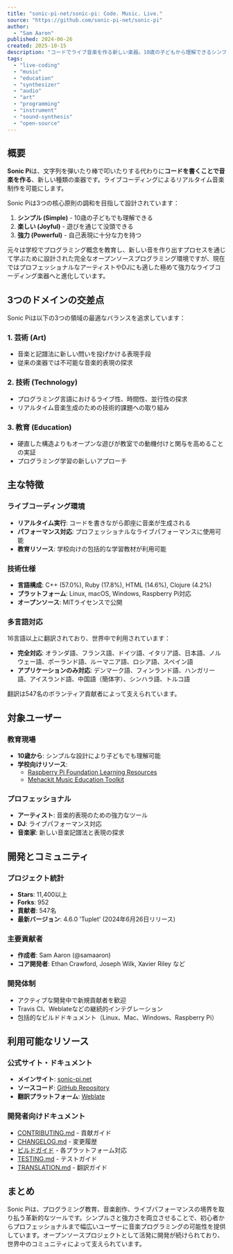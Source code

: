 ```yaml
---
title: "sonic-pi-net/sonic-pi: Code. Music. Live."
source: "https://github.com/sonic-pi-net/sonic-pi"
author:
  - "Sam Aaron"
published: 2024-06-26
created: 2025-10-15
description: "コードでライブ音楽を作る新しい楽器。10歳の子どもから理解できるシンプルさ、遊びを通じて没頭できる楽しさ、プロフェッショナルな表現にも耐える強力さを兼ね備えたオープンソースプログラミング環境。"
tags:
  - "live-coding"
  - "music"
  - "education"
  - "synthesizer"
  - "audio"
  - "art"
  - "programming"
  - "instrument"
  - "sound-synthesis"
  - "open-source"
---
```


## 概要

**Sonic Pi**は、文字列を弾いたり棒で叩いたりする代わりに**コードを書くことで音楽を作る**、新しい種類の楽器です。ライブコーディングによるリアルタイム音楽制作を可能にします。

Sonic Piは3つの核心原則の調和を目指して設計されています：

1. **シンプル (Simple)** - 10歳の子どもでも理解できる
2. **楽しい (Joyful)** - 遊びを通じて没頭できる
3. **強力 (Powerful)** - 自己表現に十分な力を持つ

元々は学校でプログラミング概念を教育し、新しい音を作り出すプロセスを通じて学ぶために設計された完全なオープンソースプログラミング環境ですが、現在ではプロフェッショナルなアーティストやDJにも適した極めて強力なライブコーディング楽器へと進化しています。

## 3つのドメインの交差点

Sonic Piは以下の3つの領域の最適なバランスを追求しています：

### 1. **芸術 (Art)**

- 音楽と記譜法に新しい問いを投げかける表現手段
- 従来の楽器では不可能な音楽的表現の探求

### 2. **技術 (Technology)**

- プログラミング言語におけるライブ性、時間性、並行性の探求
- リアルタイム音楽生成のための技術的課題への取り組み

### 3. **教育 (Education)**

- 硬直した構造よりもオープンな遊びが教室での動機付けと関与を高めることの実証
- プログラミング学習の新しいアプローチ

## 主な特徴

### ライブコーディング環境

- **リアルタイム実行**: コードを書きながら即座に音楽が生成される
- **パフォーマンス対応**: プロフェッショナルなライブパフォーマンスに使用可能
- **教育リソース**: 学校向けの包括的な学習教材が利用可能

### 技術仕様

- **言語構成**: C++ (57.0%), Ruby (17.8%), HTML (14.6%), Clojure (4.2%)
- **プラットフォーム**: Linux, macOS, Windows, Raspberry Pi対応
- **オープンソース**: MITライセンスで公開

### 多言語対応

16言語以上に翻訳されており、世界中で利用されています：

- **完全対応**: オランダ語、フランス語、ドイツ語、イタリア語、日本語、ノルウェー語、ポーランド語、ルーマニア語、ロシア語、スペイン語
- **アプリケーションのみ対応**: デンマーク語、フィンランド語、ハンガリー語、アイスランド語、中国語（簡体字）、シンハラ語、トルコ語

翻訳は547名のボランティア貢献者によって支えられています。

## 対象ユーザー

### 教育現場

- **10歳から**: シンプルな設計により子どもでも理解可能
- **学校向けリソース**:
  - [Raspberry Pi Foundation Learning Resources](https://www.raspberrypi.org/learning/sonic-pi-lessons/)
  - [Mehackit Music Education Toolkit](https://sonic-pi.mehackit.org)

### プロフェッショナル

- **アーティスト**: 音楽的表現のための強力なツール
- **DJ**: ライブパフォーマンス対応
- **音楽家**: 新しい音楽記譜法と表現の探求

## 開発とコミュニティ

### プロジェクト統計

- **Stars**: 11,400以上
- **Forks**: 952
- **貢献者**: 547名
- **最新バージョン**: 4.6.0 'Tuplet' (2024年6月26日リリース)

### 主要貢献者

- **作成者**: Sam Aaron (@samaaron)
- **コア開発者**: Ethan Crawford, Joseph Wilk, Xavier Riley など

### 開発体制

- アクティブな開発中で新規貢献者を歓迎
- Travis CI、Weblateなどの継続的インテグレーション
- 包括的なビルドドキュメント（Linux、Mac、Windows、Raspberry Pi）

## 利用可能なリソース

### 公式サイト・ドキュメント

- **メインサイト**: [sonic-pi.net](https://sonic-pi.net)
- **ソースコード**: [GitHub Repository](https://github.com/sonic-pi-net/sonic-pi)
- **翻訳プラットフォーム**: [Weblate](https://hosted.weblate.org/engage/sonic-pi/)

### 開発者向けドキュメント

- [CONTRIBUTING.md](https://github.com/sonic-pi-net/sonic-pi/blob/dev/CONTRIBUTING.md) - 貢献ガイド
- [CHANGELOG.md](https://github.com/sonic-pi-net/sonic-pi/blob/dev/CHANGELOG.md) - 変更履歴
- [ビルドガイド](https://github.com/sonic-pi-net/sonic-pi/blob/dev/) - 各プラットフォーム対応
- [TESTING.md](https://github.com/sonic-pi-net/sonic-pi/blob/dev/TESTING.md) - テストガイド
- [TRANSLATION.md](https://github.com/sonic-pi-net/sonic-pi/blob/dev/TRANSLATION.md) - 翻訳ガイド

## まとめ

Sonic Piは、プログラミング教育、音楽創作、ライブパフォーマンスの境界を取り払う革新的なツールです。シンプルさと強力さを両立させることで、初心者からプロフェッショナルまで幅広いユーザーに音楽プログラミングの可能性を提供しています。オープンソースプロジェクトとして活発に開発が続けられており、世界中のコミュニティによって支えられています。
